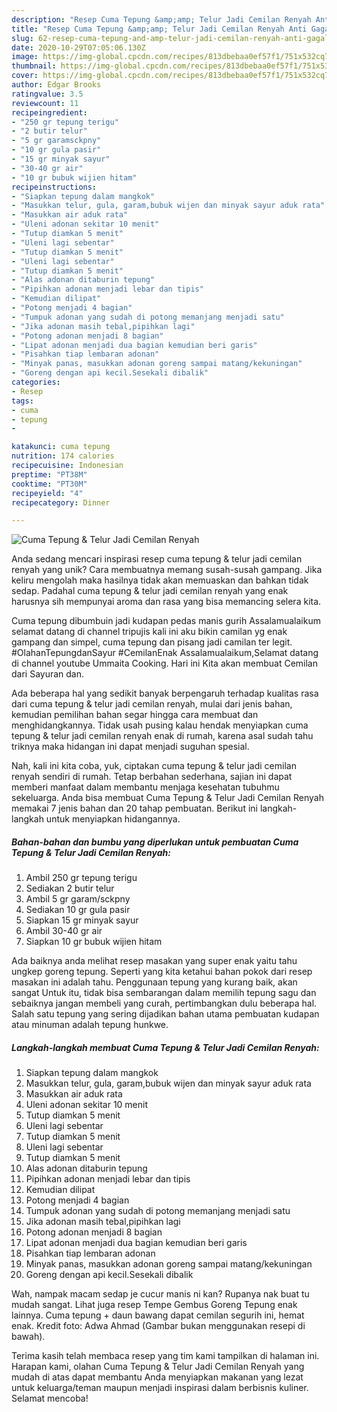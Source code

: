 ```yaml
---
description: "Resep Cuma Tepung &amp;amp; Telur Jadi Cemilan Renyah Anti Gagal"
title: "Resep Cuma Tepung &amp;amp; Telur Jadi Cemilan Renyah Anti Gagal"
slug: 62-resep-cuma-tepung-and-amp-telur-jadi-cemilan-renyah-anti-gagal
date: 2020-10-29T07:05:06.130Z
image: https://img-global.cpcdn.com/recipes/813dbebaa0ef57f1/751x532cq70/cuma-tepung-telur-jadi-cemilan-renyah-foto-resep-utama.jpg
thumbnail: https://img-global.cpcdn.com/recipes/813dbebaa0ef57f1/751x532cq70/cuma-tepung-telur-jadi-cemilan-renyah-foto-resep-utama.jpg
cover: https://img-global.cpcdn.com/recipes/813dbebaa0ef57f1/751x532cq70/cuma-tepung-telur-jadi-cemilan-renyah-foto-resep-utama.jpg
author: Edgar Brooks
ratingvalue: 3.5
reviewcount: 11
recipeingredient:
- "250 gr tepung terigu"
- "2 butir telur"
- "5 gr garamsckpny"
- "10 gr gula pasir"
- "15 gr minyak sayur"
- "30-40 gr air"
- "10 gr bubuk wijien hitam"
recipeinstructions:
- "Siapkan tepung dalam mangkok"
- "Masukkan telur, gula, garam,bubuk wijen dan minyak sayur aduk rata"
- "Masukkan air aduk rata"
- "Uleni adonan sekitar 10 menit"
- "Tutup diamkan 5 menit"
- "Uleni lagi sebentar"
- "Tutup diamkan 5 menit"
- "Uleni lagi sebentar"
- "Tutup diamkan 5 menit"
- "Alas adonan ditaburin tepung"
- "Pipihkan adonan menjadi lebar dan tipis"
- "Kemudian dilipat"
- "Potong menjadi 4 bagian"
- "Tumpuk adonan yang sudah di potong memanjang menjadi satu"
- "Jika adonan masih tebal,pipihkan lagi"
- "Potong adonan menjadi 8 bagian"
- "Lipat adonan menjadi dua bagian kemudian beri garis"
- "Pisahkan tiap lembaran adonan"
- "Minyak panas, masukkan adonan goreng sampai matang/kekuningan"
- "Goreng dengan api kecil.Sesekali dibalik"
categories:
- Resep
tags:
- cuma
- tepung
- 

katakunci: cuma tepung  
nutrition: 174 calories
recipecuisine: Indonesian
preptime: "PT38M"
cooktime: "PT30M"
recipeyield: "4"
recipecategory: Dinner

---
```



![Cuma Tepung &amp; Telur Jadi Cemilan Renyah](https://img-global.cpcdn.com/recipes/813dbebaa0ef57f1/751x532cq70/cuma-tepung-telur-jadi-cemilan-renyah-foto-resep-utama.jpg)

Anda sedang mencari inspirasi resep cuma tepung &amp; telur jadi cemilan renyah yang unik? Cara membuatnya memang susah-susah gampang. Jika keliru mengolah maka hasilnya tidak akan memuaskan dan bahkan tidak sedap. Padahal cuma tepung &amp; telur jadi cemilan renyah yang enak harusnya sih mempunyai aroma dan rasa yang bisa memancing selera kita.

Cuma tepung dibumbuin jadi kudapan pedas manis gurih Assalamualaikum selamat datang di channel tripujis kali ini aku bikin camilan yg enak gampang dan simpel, cuma tepung dan pisang jadi camilan ter legit. #OlahanTepungdanSayur #CemilanEnak Assalamualaikum,Selamat datang di channel youtube Ummaita Cooking. Hari ini Kita akan membuat Cemilan dari Sayuran dan.

Ada beberapa hal yang sedikit banyak berpengaruh terhadap kualitas rasa dari cuma tepung &amp; telur jadi cemilan renyah, mulai dari jenis bahan, kemudian pemilihan bahan segar hingga cara membuat dan menghidangkannya. Tidak usah pusing kalau hendak menyiapkan cuma tepung &amp; telur jadi cemilan renyah enak di rumah, karena asal sudah tahu triknya maka hidangan ini dapat menjadi suguhan spesial.


Nah, kali ini kita coba, yuk, ciptakan cuma tepung &amp; telur jadi cemilan renyah sendiri di rumah. Tetap berbahan sederhana, sajian ini dapat memberi manfaat dalam membantu menjaga kesehatan tubuhmu sekeluarga. Anda bisa membuat Cuma Tepung &amp; Telur Jadi Cemilan Renyah memakai 7 jenis bahan dan 20 tahap pembuatan. Berikut ini langkah-langkah untuk menyiapkan hidangannya.

<!--inarticleads1-->

##### Bahan-bahan dan bumbu yang diperlukan untuk pembuatan Cuma Tepung &amp; Telur Jadi Cemilan Renyah:

1. Ambil 250 gr tepung terigu
1. Sediakan 2 butir telur
1. Ambil 5 gr garam/sckpny
1. Sediakan 10 gr gula pasir
1. Siapkan 15 gr minyak sayur
1. Ambil 30-40 gr air
1. Siapkan 10 gr bubuk wijien hitam


Ada baiknya anda melihat resep masakan yang super enak yaitu tahu ungkep goreng tepung. Seperti yang kita ketahui bahan pokok dari resep masakan ini adalah tahu. Penggunaan tepung yang kurang baik, akan sangat Untuk itu, tidak bisa sembarangan dalam memilih tepung sagu dan sebaiknya jangan membeli yang curah, pertimbangkan dulu beberapa hal. Salah satu tepung yang sering dijadikan bahan utama pembuatan kudapan atau minuman adalah tepung hunkwe. 

<!--inarticleads2-->

##### Langkah-langkah membuat Cuma Tepung &amp; Telur Jadi Cemilan Renyah:

1. Siapkan tepung dalam mangkok
1. Masukkan telur, gula, garam,bubuk wijen dan minyak sayur aduk rata
1. Masukkan air aduk rata
1. Uleni adonan sekitar 10 menit
1. Tutup diamkan 5 menit
1. Uleni lagi sebentar
1. Tutup diamkan 5 menit
1. Uleni lagi sebentar
1. Tutup diamkan 5 menit
1. Alas adonan ditaburin tepung
1. Pipihkan adonan menjadi lebar dan tipis
1. Kemudian dilipat
1. Potong menjadi 4 bagian
1. Tumpuk adonan yang sudah di potong memanjang menjadi satu
1. Jika adonan masih tebal,pipihkan lagi
1. Potong adonan menjadi 8 bagian
1. Lipat adonan menjadi dua bagian kemudian beri garis
1. Pisahkan tiap lembaran adonan
1. Minyak panas, masukkan adonan goreng sampai matang/kekuningan
1. Goreng dengan api kecil.Sesekali dibalik


Wah, nampak macam sedap je cucur manis ni kan? Rupanya nak buat tu mudah sangat. Lihat juga resep Tempe Gembus Goreng Tepung enak lainnya. Cuma tepung + daun bawang dapat cemilan segurih ini, hemat enak. Kredit foto: Adwa Ahmad (Gambar bukan menggunakan resepi di bawah). 

Terima kasih telah membaca resep yang tim kami tampilkan di halaman ini. Harapan kami, olahan Cuma Tepung &amp; Telur Jadi Cemilan Renyah yang mudah di atas dapat membantu Anda menyiapkan makanan yang lezat untuk keluarga/teman maupun menjadi inspirasi dalam berbisnis kuliner. Selamat mencoba!
